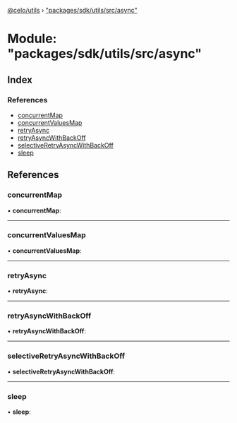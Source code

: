 [@celo/utils](../README.md) › ["packages/sdk/utils/src/async"](_packages_sdk_utils_src_async_.md)

# Module: "packages/sdk/utils/src/async"

## Index

### References

* [concurrentMap](_packages_sdk_utils_src_async_.md#concurrentmap)
* [concurrentValuesMap](_packages_sdk_utils_src_async_.md#concurrentvaluesmap)
* [retryAsync](_packages_sdk_utils_src_async_.md#retryasync)
* [retryAsyncWithBackOff](_packages_sdk_utils_src_async_.md#retryasyncwithbackoff)
* [selectiveRetryAsyncWithBackOff](_packages_sdk_utils_src_async_.md#selectiveretryasyncwithbackoff)
* [sleep](_packages_sdk_utils_src_async_.md#sleep)

## References

###  concurrentMap

• **concurrentMap**:

___

###  concurrentValuesMap

• **concurrentValuesMap**:

___

###  retryAsync

• **retryAsync**:

___

###  retryAsyncWithBackOff

• **retryAsyncWithBackOff**:

___

###  selectiveRetryAsyncWithBackOff

• **selectiveRetryAsyncWithBackOff**:

___

###  sleep

• **sleep**:

